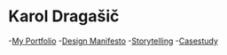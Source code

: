 # Karol Dragašič
-[My Portfolio](https://www.figma.com/proto/PZxLxHCPHRFrsOCNYGlNWf/Untitled?node-id=0-1&t=OSOlXtvctOKAVqXd-1)
-[Design  Manifesto](01-design-manifesto)
-[Storytelling]()
-[Casestudy](les_boucles_full_story.html)

